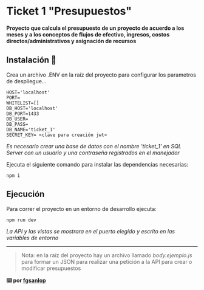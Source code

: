 # Ticket 1 "Presupuestos"

__Proyecto que calcula el presupuesto de un proyecto de acuerdo a los meses y a los conceptos de flujos de efectivo, ingresos, costos directos/administrativos y asignación de recursos__

## Instalación 🔧

Crea un archivo .ENV en la raíz del proyecto para configurar los parametros de despliegue...

```
HOST='localhost'
PORT=
WHITELIST=[]
DB_HOST='localhost'
DB_PORT=1433
DB_USER=
DB_PASS=
DB_NAME='ticket_1'
SECRET_KEY= <clave para creación jwt>
```
_Es necesario crear una base de datos con el nombre 'ticket_1' en SQL Server con un usuario y una contraseña registrados en el manejador_

Ejecuta el siguiente comando para instalar las dependencias necesarias:

```
npm i
```

## Ejecución

Para correr el proyecto en un entorno de desarrollo ejecuta:

```
npm run dev
```

_La API y las vistas se mostrara en el puerto elegido y escrito en las variables de entorno_

***
> Nota: en la raíz del proyecto hay un archivo llamado _body.ejemplo.js_ para formar un JSON para realizar una petición a la API para crear o modificar presupuestos

__⌨️ por [fgsanlop](https://github.com/fgsanlop)__